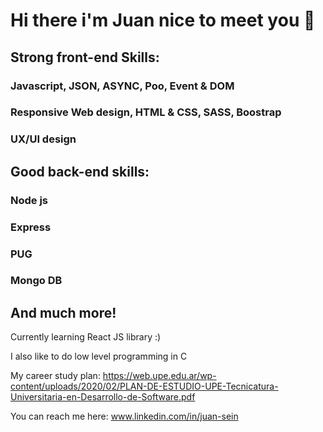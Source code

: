# Hi there i'm Juan nice to meet you 👋

## Strong front-end Skills:

### Javascript, JSON, ASYNC, Poo, Event & DOM

### Responsive Web design, HTML & CSS, SASS, Boostrap 

### UX/UI design

## Good back-end skills: 

### Node js

### Express

### PUG

### Mongo DB

## And much more!

Currently learning React JS library :) 

I also like to do low level programming in C

My career study plan: 
https://web.upe.edu.ar/wp-content/uploads/2020/02/PLAN-DE-ESTUDIO-UPE-Tecnicatura-Universitaria-en-Desarrollo-de-Software.pdf

You can reach me here: www.linkedin.com/in/juan-sein
